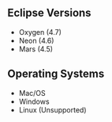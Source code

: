 <!--
title: "Supported Systems for Eclipse"
description: "Supported Systems for Eclipse"
tags: "tools eclipse configurations"
-->

## Eclipse Versions
* Oxygen (4.7)
* Neon (4.6)
* Mars (4.5)

## Operating Systems
* Mac/OS
* Windows
* Linux (Unsupported)


